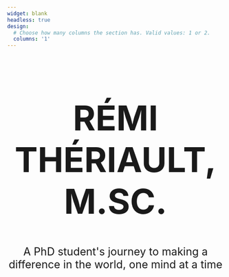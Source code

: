 ```yaml
---
widget: blank
headless: true
design:
  # Choose how many columns the section has. Valid values: 1 or 2.
  columns: '1'
---
```




<div style="text-align:center; margin: auto"> <h1 style="font-size: 80px"> RÉMI THÉRIAULT, M.SC. </h1> </div>

<div style="text-align:center; font-size: 25px; margin: auto"> A PhD student's journey to making a difference in the world, one mind at a time </div>

